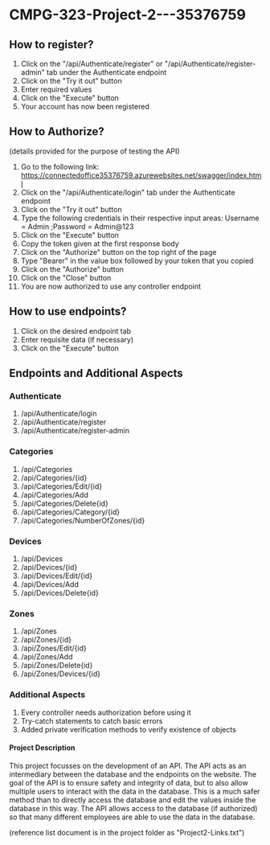 # CMPG-323-Project-2---35376759

## How to register?
1. Click on the "/api/Authenticate/register" or "/api/Authenticate/register-admin"  tab under the Authenticate endpoint
2. Click on the "Try it out" button
3. Enter required values
4. Click on the "Execute" button
5. Your account has now been registered

## How to Authorize?
(details provided for the purpose of testing the API)
1. Go to the following link: https://connectedoffice35376759.azurewebsites.net/swagger/index.html
2. Click on the "/api/Authenticate/login" tab under the Authenticate endpoint
3. Click on the "Try it out" button
4. Type the following credentials in their respective input areas: Username = Admin  ;Password = Admin@123
5. Click on the "Execute" button
6. Copy the token given at the first response body
7. Click on the "Authorize" button on the top right of the page
8. Type "Bearer" in the value box followed by your token that you copied
9. Click on the "Authorize" button
10. Click on the "Close" button
11. You are now authorized to use any controller endpoint



## How to use endpoints?
1. Click on the desired endpoint tab
2. Enter requisite data (if necessary)
3. Click on the "Execute" button


## Endpoints and Additional Aspects
### Authenticate
1. /api/Authenticate/login
2. /api/Authenticate/register
3. /api/Authenticate/register-admin

### Categories
1. /api/Categories
2. /api/Categories/{id}
3. /api/Categories/Edit/{id}
4. /api/Categories/Add
5. /api/Categories/Delete{id}
6. /api/Categories/Category/{id}
7. /api/Categories/NumberOfZones/{id}

### Devices
1. /api/Devices
2. /api/Devices/{id}
3. /api/Devices/Edit/{id}
4. /api/Devices/Add
5. /api/Devices/Delete{id}

### Zones
1. /api/Zones
2. /api/Zones/{id}
3. /api/Zones/Edit/{id}
4. /api/Zones/Add
5. /api/Zones/Delete{id}
6. /api/Zones/Devices/{id}

### Additional Aspects
1. Every controller needs authorization before using it
2. Try-catch statements to catch basic errors
3. Added private verification methods to verify existence of objects



#### Project Description
This project focusses on the development of an API. The API acts as an intermediary between the database and the endpoints on the website. The goal of the API is to ensure safety and integrity of data, but to also allow multiple users to interact with the data in the database. This is a much safer method than to directly access the database and edit the values inside the database in this way. The API allows access to the database (if authorized) so that many different employees are able to use the data in the database.


(reference list document is in the project folder as "Project2-Links.txt")
